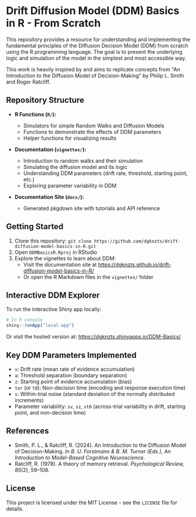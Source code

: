 # Drift Diffusion Model (DDM) Basics in R - From Scratch

This repository provides a resource for understanding and implementing the fundamental principles of the Diffusion Decision Model (DDM) from scratch using the R programming language. The goal is to present the underlying logic and simulation of the model in the simplest and most accessible way.

This work is heavily inspired by and aims to replicate concepts from "An Introduction to the Diffusion Model of Decision-Making" by Philip L. Smith and Roger Ratcliff.

## Repository Structure

*   **R Functions (`R/`):**
    *   Simulators for simple Random Walks and Diffusion Models
    *   Functions to demonstrate the effects of DDM parameters
    *   Helper functions for visualizing results

*   **Documentation (`vignettes/`):**
    *   Introduction to random walks and their simulation
    *   Simulating the diffusion model and its logic
    *   Understanding DDM parameters (drift rate, threshold, starting point, etc.)
    *   Exploring parameter variability in DDM

*   **Documentation Site (`docs/`):**
    *   Generated pkgdown site with tutorials and API reference

## Getting Started

1. Clone this repository: `git clone https://github.com/dgknzts/drift-diffusion-model-basics-in-R.git`
2. Open `DDMBasicsR.Rproj` in RStudio
3. Explore the vignettes to learn about DDM:
   * Visit the documentation site at https://dgknzts.github.io/drift-diffusion-model-basics-in-R/
   * Or open the R Markdown files in the `vignettes/` folder

## Interactive DDM Explorer

To run the interactive Shiny app locally:

```r
# In R console
shiny::runApp("local-app")
```

Or visit the hosted version at: https://dgknzts.shinyapps.io/DDM-Basics/

## Key DDM Parameters Implemented

*   `v`: Drift rate (mean rate of evidence accumulation)
*   `a`: Threshold separation (boundary separation)
*   `z`: Starting point of evidence accumulation (bias)
*   `ter` (or `t0`): Non-decision time (encoding and response execution time)
*   `s`: Within-trial noise (standard deviation of the normally distributed increments)
*   Parameter variability: `sv`, `sz`, `st0` (across-trial variability in drift, starting point, and non-decision time)
    
## References

*   Smith, P. L., & Ratcliff, R. (2024). An Introduction to the Diffusion Model of Decision-Making. *In B. U. Forstmann & B. M. Turner (Eds.), An Introduction to Model-Based Cognitive Neuroscience.*
*   Ratcliff, R. (1978). A theory of memory retrieval. *Psychological Review, 85*(2), 59–108.

## License

This project is licensed under the MIT License - see the `LICENSE` file for details.
